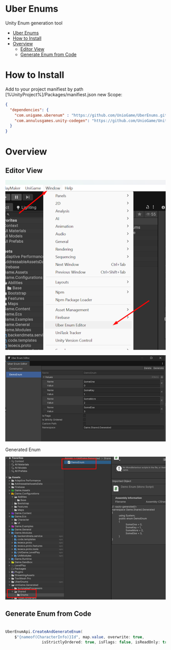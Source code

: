 # Uber Enums

Unity Enum generation tool

- [Uber Enums](#uber-enums)
- [How to Install](#how-to-install)
- [Overview](#overview)
  - [Editor View](#editor-view)
  - [Generate Enum from Code](#generate-enum-from-code)

# How to Install

Add to your project manifiest by path [%UnityProject%]/Packages/manifiest.json new Scope:

```json
{
  "dependencies": {
    "com.unigame.uberenum" : "https://github.com/UnioGame/UberEnums.git",
    "com.annulusgames.unity-codegen": "https://github.com/UnioGame/UnityCodeGen.git?path=/Assets/UnityCodeGen"
  }
}
```

# Overview

## Editor View

![](https://github.com/UnioGame/UberEnums/blob/main/GitAssets/uberenum1.png)

![](https://github.com/UnioGame/UberEnums/blob/main/GitAssets/uberenum2.png)

Generated Enum

![](https://github.com/UnioGame/UberEnums/blob/main/GitAssets/uberenum3.png)

## Generate Enum from Code

```cs

UberEnumApi.CreateAndGenerateEnum(
    $"{nameof(CharacterInfo)}Id", map.value, overwrite: true, 
                isStrictlyOrdered: true, isFlags: false, isReadOnly: true);

```
